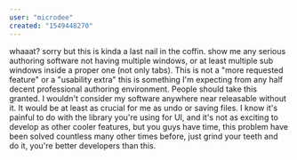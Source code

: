 ```yaml
---
user: "microdee"
created: "1549448270"
---
```


whaaat?
sorry but this is kinda a last nail in the coffin. show me any serious authoring software not having multiple windows, or at least multiple sub windows inside a proper one (not only tabs). This is not a "more requested feature" or a "usability extra" this is something I'm expecting from any half decent professional authoring environment. People should take this granted. I wouldn't consider my software anywhere near releasable without it. It would be at least as crucial for me as undo or saving files. I know it's painful to do with the library you're using for UI, and it's not as exciting to develop as other cooler features, but you guys have time, this problem have been solved countless many other times before, just grind your teeth and do it, you're better developers than this.
